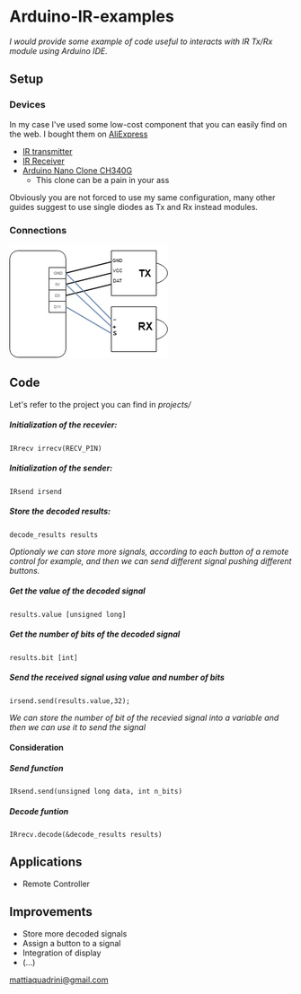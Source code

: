 # Arduino-IR-examples

_I would provide some example of code useful to interacts with IR Tx/Rx module using Arduino IDE._


## Setup

### Devices
In my case I've used some low-cost component that you can easily find on the web. I bought them on [AliExpress](https://best.aliexpress.com)

 - [IR transmitter](https://www.aliexpress.com/item/Free-Shipping-electronic-building-blocks-infrared-transmitter-module-IR-Transmitter-for-arduino/1972261135.html?spm=2114.search0104.3.8.912f5ac1FZRiFU&ws_ab_test=searchweb0_0,searchweb201602_3_10152_10151_10065_10344_10068_10342_10325_10343_10546_10340_10548_10341_10696_10084_10083_10618_10304_10307_5711211_10313_10059_10184_10534_100031_10103_10624_10623_443_10622_10621_10620_10811,searchweb201603_1,ppcSwitch_5&algo_expid=8f9b5a27-1a42-4be6-a34b-22f3c90e50c1-1&algo_pvid=8f9b5a27-1a42-4be6-a34b-22f3c90e50c1&transAbTest=ae803_5&priceBeautifyAB=0)  
  - [IR Receiver](https://www.aliexpress.com/item/3pin-KY-022-TL1838-VS1838B-1838-Universal-IR-Infrared-Sensor-Receiver-Module-for-Arduino-Diy-Starter/32776965303.html?spm=2114.10010108.1000023.13.5e5f568drk0WGU)
  - [Arduino Nano Clone CH340G](https://www.aliexpress.com/item/Freeshipping-1pcs-lot-Nano-3-0-controller-compatible-for-arduino-nano-CH340-USB-driver-NO-CABLE/32804787481.html?spm=2114.search0104.3.8.1ac82b20lJuM33&ws_ab_test=searchweb0_0,searchweb201602_3_10152_10151_10065_10344_10068_10342_10325_10343_10546_10340_10548_10341_10696_10084_10083_10618_10304_10307_5711215_10313_10059_10184_10534_100031_10103_10624_10623_443_10622_10621_10620_10811-10620,searchweb201603_1,ppcSwitch_5&algo_expid=81f49d39-7c1a-4acc-b954-d63d0d0fd424-0&algo_pvid=81f49d39-7c1a-4acc-b954-d63d0d0fd424&transAbTest=ae803_5&priceBeautifyAB=0)  
	- This clone can be a pain in your ass
	
Obviously you are not forced to use my same configuration, many other guides suggest to use single diodes as Tx and Rx instead modules.



### Connections
![Arduino-IR Connections](/media/scheme.jpg)  



## Code

Let's refer to the project you can find in _projects/_ 

##### Initialization of the recevier:  
`IRrecv irrecv(RECV_PIN)`  

##### Initialization of the sender:  
`IRsend irsend`  

##### Store the decoded results:  
`decode_results results`  

_Optionaly we can store more signals, according to each button of a remote control for example, and then we can send different signal pushing different buttons._

##### Get the value of the decoded signal
`results.value [unsigned long]`  

##### Get the number of bits of the decoded signal
`results.bit [int]`  

##### Send the received signal using value and number of bits
`irsend.send(results.value,32);`

_We can store the number of bit of the recevied signal into a variable and then we can use it to send the signal_

#### Consideration
##### Send function
`IRsend.send(unsigned long data, int n_bits)`

##### Decode funtion
`IRrecv.decode(&decode_results results)`

## Applications

 - Remote Controller

## Improvements

 - Store more decoded signals
 - Assign a button to a signal
 - Integration of display
 - (...)

[mattiaquadrini@gmail.com](mailto:mattiaquadrini@gmail.com)